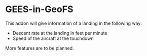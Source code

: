 # GEES-in-GeoFS
This addon will give information of a landing in the following way:
* Descent rate at the landing in feet per minute
* Speed of the aircraft at the touchdown

More features are to be planned.
